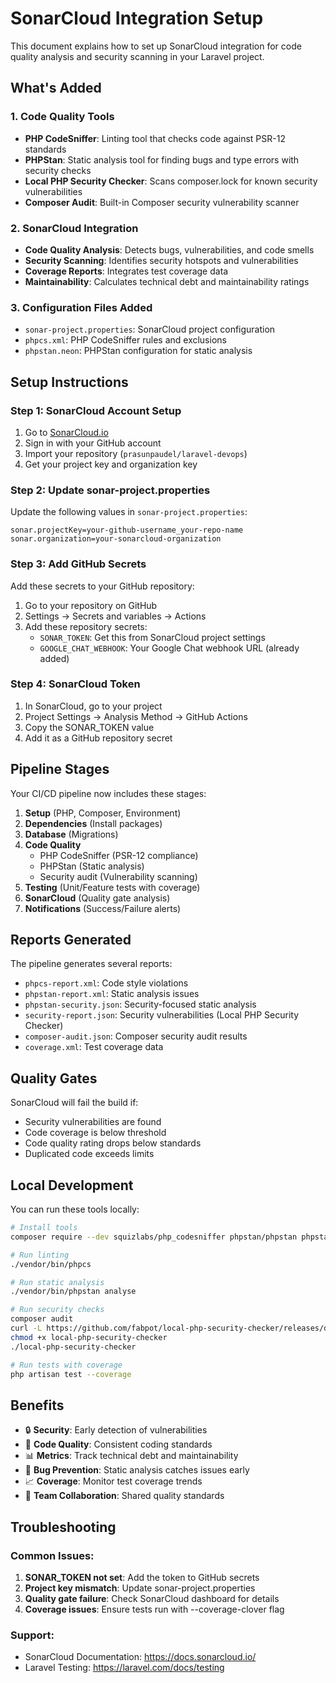 # SonarCloud Integration Setup

This document explains how to set up SonarCloud integration for code quality analysis and security scanning in your Laravel project.

## What's Added

### 1. Code Quality Tools
- **PHP CodeSniffer**: Linting tool that checks code against PSR-12 standards
- **PHPStan**: Static analysis tool for finding bugs and type errors with security checks
- **Local PHP Security Checker**: Scans composer.lock for known security vulnerabilities
- **Composer Audit**: Built-in Composer security vulnerability scanner

### 2. SonarCloud Integration
- **Code Quality Analysis**: Detects bugs, vulnerabilities, and code smells
- **Security Scanning**: Identifies security hotspots and vulnerabilities
- **Coverage Reports**: Integrates test coverage data
- **Maintainability**: Calculates technical debt and maintainability ratings

### 3. Configuration Files Added
- `sonar-project.properties`: SonarCloud project configuration
- `phpcs.xml`: PHP CodeSniffer rules and exclusions
- `phpstan.neon`: PHPStan configuration for static analysis

## Setup Instructions

### Step 1: SonarCloud Account Setup
1. Go to [SonarCloud.io](https://sonarcloud.io)
2. Sign in with your GitHub account
3. Import your repository (`prasunpaudel/laravel-devops`)
4. Get your project key and organization key

### Step 2: Update sonar-project.properties
Update the following values in `sonar-project.properties`:
```properties
sonar.projectKey=your-github-username_your-repo-name
sonar.organization=your-sonarcloud-organization
```

### Step 3: Add GitHub Secrets
Add these secrets to your GitHub repository:

1. Go to your repository on GitHub
2. Settings → Secrets and variables → Actions
3. Add these repository secrets:
   - `SONAR_TOKEN`: Get this from SonarCloud project settings
   - `GOOGLE_CHAT_WEBHOOK`: Your Google Chat webhook URL (already added)

### Step 4: SonarCloud Token
1. In SonarCloud, go to your project
2. Project Settings → Analysis Method → GitHub Actions
3. Copy the SONAR_TOKEN value
4. Add it as a GitHub repository secret

## Pipeline Stages

Your CI/CD pipeline now includes these stages:

1. **Setup** (PHP, Composer, Environment)
2. **Dependencies** (Install packages)
3. **Database** (Migrations)
4. **Code Quality**
   - PHP CodeSniffer (PSR-12 compliance)
   - PHPStan (Static analysis)
   - Security audit (Vulnerability scanning)
5. **Testing** (Unit/Feature tests with coverage)
6. **SonarCloud** (Quality gate analysis)
7. **Notifications** (Success/Failure alerts)

## Reports Generated

The pipeline generates several reports:
- `phpcs-report.xml`: Code style violations
- `phpstan-report.xml`: Static analysis issues
- `phpstan-security.json`: Security-focused static analysis
- `security-report.json`: Security vulnerabilities (Local PHP Security Checker)
- `composer-audit.json`: Composer security audit results
- `coverage.xml`: Test coverage data

## Quality Gates

SonarCloud will fail the build if:
- Security vulnerabilities are found
- Code coverage is below threshold
- Code quality rating drops below standards
- Duplicated code exceeds limits

## Local Development

You can run these tools locally:

```bash
# Install tools
composer require --dev squizlabs/php_codesniffer phpstan/phpstan phpstan/phpstan-symfony

# Run linting
./vendor/bin/phpcs

# Run static analysis
./vendor/bin/phpstan analyse

# Run security checks
composer audit
curl -L https://github.com/fabpot/local-php-security-checker/releases/download/v2.0.6/local-php-security-checker_2.0.6_linux_amd64 -o local-php-security-checker
chmod +x local-php-security-checker
./local-php-security-checker

# Run tests with coverage
php artisan test --coverage
```

## Benefits

- 🔒 **Security**: Early detection of vulnerabilities
- 🧹 **Code Quality**: Consistent coding standards
- 📊 **Metrics**: Track technical debt and maintainability
- 🐛 **Bug Prevention**: Static analysis catches issues early
- 📈 **Coverage**: Monitor test coverage trends
- 👥 **Team Collaboration**: Shared quality standards

## Troubleshooting

### Common Issues:
1. **SONAR_TOKEN not set**: Add the token to GitHub secrets
2. **Project key mismatch**: Update sonar-project.properties
3. **Quality gate failure**: Check SonarCloud dashboard for details
4. **Coverage issues**: Ensure tests run with --coverage-clover flag

### Support:
- SonarCloud Documentation: https://docs.sonarcloud.io/
- Laravel Testing: https://laravel.com/docs/testing
